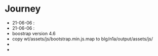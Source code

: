 

# Journey

- 21-06-06 : 
- 21-06-06 : 
- boostrap version 4.6
- copy wt/assets/js/bootstrap.min.js.map to blg/n1a/output/assets/js/
- 
- 